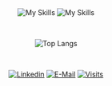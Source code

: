 &nbsp;<div align="center">
  ![My Skills](https://skillicons.dev/icons?i=java,spring,hibernate,ts,js,html,css,angular,bootstrap)
  ![My Skills](https://skillicons.dev/icons?i=postgres,mysql,git,docker,jenkins,gradle)
</div>

&nbsp;<div align="center">
  ![Top Langs](https://github-readme-stats.vercel.app/api/top-langs/?username=pthiagodev&layout=compact&theme=nord&hide_title=true)
</div>

&nbsp;<div align="center">
  [![Linkedin](https://img.shields.io/badge/linked-in-369?style=flat-square&logo=linkedin&logoColor=white&color=blue)](https://www.linkedin.com/in/pthiagodeassis/)
  [![E-Mail](https://img.shields.io/badge/email-reveal-2a8?style=flat-square&logo=gmail&logoColor=white)](mailto:pthiagodeassis@gmail.com)
  [![Visits](https://komarev.com/ghpvc/?username=pthiagodev&logo=GitHub&label=github%20visits&color=336699&logoColor=white&style=flat-square)](https://github.com/pthiagodev)
</div>
